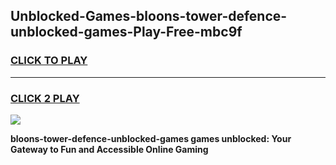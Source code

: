
## Unblocked-Games-bloons-tower-defence-unblocked-games-Play-Free-mbc9f
<h3>
<a href="https://premium76.site?title=bloons-tower-defence-unblocked-games&ref=12A">CLICK TO PLAY</a></h3>
<hr>

<h3>
<a href="https://premium76.site?title=bloons-tower-defence-unblocked-games&ref=12A">CLICK 2 PLAY</a>
  
</h3>

<a href="https://premium76.site?title=bloons-tower-defence-unblocked-games&ref=12A"><img src="https://clearcache.store/games.png"></a>


**bloons-tower-defence-unblocked-games games unblocked: Your Gateway to Fun and Accessible Online Gaming**
